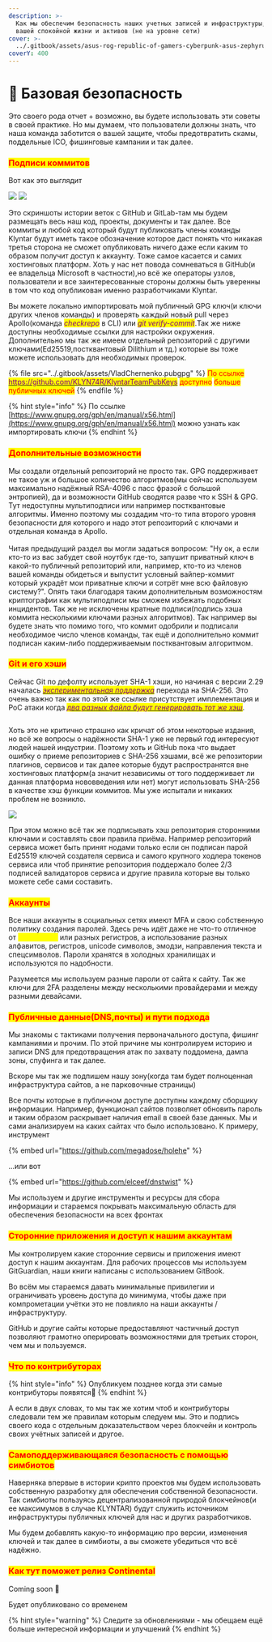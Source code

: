 ```yaml
---
description: >-
  Как мы обеспечим безопасность наших учетных записей и инфраструктуры, а также
  вашей спокойной жизни и активов (не на уровне сети)
cover: >-
  ../.gitbook/assets/asus-rog-republic-of-gamers-cyberpunk-asus-zephyrus-wallpaper-2400x1350_50.jpg
coverY: 400
---
```


# 👮 Базовая безопасность

Это своего рода отчет + возможно, вы будете использовать эти советы в своей практике. Но мы думаем, что пользователи должны знать, что наша команда заботится о вашей защите, чтобы предотвратить скамы, поддельные ICO, фишинговые кампании и так далее.

### <mark style="color:red;">Подписи коммитов</mark>

Вот как это выглядит

![](../.gitbook/assets/photo\_2022-05-18\_07-59-31.jpg) ![](../.gitbook/assets/photo\_2022-05-22\_11-06-00.jpg)

Это скриншоты истории веток с GitHub и GitLab-там мы будем размещать весь наш код, проекты, документы и так далее. Все коммиты и любой код который будут публиковать члены команды Klyntar будут иметь такое обозначение которое даст понять что никакая третья сторона не сможет опубликовать ничего даже если каким то образом получит доступ к аккаунту. Тоже самое касается и самих хостинговых платформ. Хоть у нас нет повода сомневаться в GitHub(и ее владельца Microsoft в частности),но всё же операторы узлов, пользователи и все заинтересованные стороны должны быть уверенны в том что код опубликован именно разработчиками Klyntar.

Вы можете локально импортировать мой публичный GPG ключ(и ключи других членов команды) и проверять каждый новый pull через Apollo(команда _<mark style="color:purple;">checkrepo</mark>_ в CLI) или _<mark style="color:purple;">git verify-commit</mark>_.Так же ниже доступны необходимые ссылки для настройки окружения. Дополнительно мы так же имеем отдельный репозиторий с другими ключами(Ed25519,постквантовый Dilithium и тд.) которые вы тоже можете использовать для необходимых проверок.

{% file src="../.gitbook/assets/VladChernenko.pubgpg" %}
<mark style="color:red;">По ссылке</mark> [<mark style="color:purple;">https://github.com/KLYN74R/KlyntarTeamPubKeys</mark>](https://github.com/KLYN74R/KlyntarTeamPubKeys) <mark style="color:purple;"></mark> <mark style="color:red;">доступно</mark> <mark style="color:purple;"></mark> <mark style="color:red;">больше публичных ключей</mark>
{% endfile %}

{% hint style="info" %}
По ссылке [https://www.gnupg.org/gph/en/manual/x56.html](https://www.gnupg.org/gph/en/manual/x56.html) можно узнать как импортировать ключи
{% endhint %}

### <mark style="color:red;">**Дополнительные возможности**</mark>

Мы создали отдельный репозиторий не просто так. GPG поддерживает не такое уж и большое количество алгоритмов(мы сейчас используем максимально надёжный RSA-4096 с пасс фразой с большой энтропией), да и возможности GitHub сводятся разве что к SSH & GPG. Тут недоступны мультиподписи или например постквантовые алгоритмы. Именно поэтому мы создадим что-то типа второго уровня безопасности для которого и надо этот репозиторий с ключами и отдельная команда в Apollo.\
\
Читая предыдущий раздел вы могли задаться вопросом: "Ну ок, а если кто-то из вас забудет свой ноутбук где-то, запушит приватный ключ в какой-то публичный репозиторий или, например, кто-то из членов вашей команды обидеться и выпустит условный вайпер-коммит который украдёт мои приватные ключи и сотрёт мне всю файловую систему?". Опять таки благодаря таким дополнительным возможностям криптографии как мультиподписи мы сможем избежать подобных инцидентов. Так же не исключены кратные подписи(подпись хэша коммита несколькими ключами разных алгоритмов). Так например вы будете знать что помимо того, что коммит одобрили и подписали необходимое число членов команды, так ещё и дополнительно коммит подписан каким-либо поддерживаемым постквантовым алгоритмом.&#x20;

### <mark style="color:red;">**Git и его хэши**</mark>

Сейчас Git по дефолту использует SHA-1 хэши, но начиная с версии 2.29 началась [_<mark style="color:purple;">экспериментальная поддержка</mark>_](https://www.infoq.com/news/2020/10/git-2-29-sha-256/) перехода на SHA-256. Это очень важно так как по этой же ссылке присутствует имплементация и PoC атаки когда [_<mark style="color:purple;">два разных файла будут генерировать тот же хэш</mark>_](https://shattered.it/).

&#x20;                                         <img src="../.gitbook/assets/image (4) (1) (1) (1) (1) (1) (1) (1).png" alt="" data-size="original">

Хоть это не критично страшно как кричат об этом некоторые издания, но всё же вопросы о надёжности SHA-1 уже не первый год интересуют людей нашей индустрии. Поэтому хоть и GitHub пока что выдает ошибку о приеме репозиториев с SHA-256 хэшами, всё же репозитории плагинов, сервисов и так далее которые будут распространятся вне хостинговых платформ(а значит независимы от того поддерживает ли данная платформа нововведения или нет) могут использовать SHA-256 в качестве хэш функции коммитов. Мы уже испытали и никаких проблем не возникло.

![](<../.gitbook/assets/image (1) (1) (1).png>)

При этом можно всё так же подписывать хэш репозитория сторонними ключами и составлять свои правила приёма. Например репозиторий сервиса может быть принят нодами только если он подписан парой Ed25519 ключей создателя сервиса и самого крупного ходлера токенов сервиса или чтоб принятие репозитория поддержало более 2/3 подписей валидаторов сервиса и другие правила которые вы только можете себе сами составить.

### <mark style="color:red;">**Аккаунты**</mark>

Все наши аккаунты в социальных сетях имеют MFA и свою собственную политику создания паролей. Здесь речь идёт даже не что-то отличное от <mark style="color:yellow;">**`rockyou.txt`**</mark> или разных регистров, а использование разных алфавитов, регистров, unicode символов, эмодзи, направления текста и спецсимволов. Пароли хранятся в холодных хранилищах и используются по надобности.

Разумеется мы используем разные пароли от сайта к сайту. Так же ключи для 2FA разделены между несколькими провайдерами и между разными девайсами.

### <mark style="color:red;">**Публичные данные(DNS,почты) и пути подхода**</mark>

Мы знакомы с тактиками получения первоначального доступа, фишинг кампаниями и прочим. По этой причине мы контролируем историю и записи DNS для предотвращения атак по захвату поддомена, дампа зоны, спуфинга и так далее.

Вскоре мы так же подпишем нашу зону(когда там будет полноценная инфраструктура сайтов, а не парковочные страницы)

Все почты которые в публичном доступе доступны каждому сборщику информации. Например, функционал сайтов позволяет обновить пароль и таким образом раскрывает наличия email в своей базе данных. Мы и сами анализируем на каких сайтах что было использовано. К примеру, инструмент &#x20;

{% embed url="https://github.com/megadose/holehe" %}

...или вот

{% embed url="https://github.com/elceef/dnstwist" %}

Мы используем и другие инструменты и ресурсы для сбора информации и стараемся покрывать максимальную область для обеспечения безопасности на всех фронтах

### <mark style="color:red;">**Сторонние приложения и доступ к нашим аккаунтам**</mark>

Мы контролируем какие сторонние сервисы и приложения имеют доступ к нашим аккаунтам. Для рабочих процессов мы используем GitGuardian, наши книги написаны с использованием GitBook.

Во всём мы стараемся давать минимальные привилегии и ограничивать уровень доступа до минимума, чтобы даже при компрометации учётки это не повлияло на наши аккаунты / инфраструктуру.

GitHub и другие сайты которые предоставляют частичный доступ позволяют грамотно оперировать возможностями для третьих сторон, чем мы и пользуемся.

### <mark style="color:red;">**Что по контрибуторах**</mark>

{% hint style="info" %}
Опубликуем позднее когда эти самые контрибуторы появятся🙂
{% endhint %}

А если в двух словах, то мы так же хотим чтоб и контрибуторы следовали тем же правилам которым следуем мы. Это и подпись своего кода с отдельным доказательством через блокчейн и контроль своих учётных записей и другое.

### <mark style="color:red;">**Самоподдерживающаяся безопасность с помощью симбиотов**</mark>

Наверняка впервые в истории крипто проектов мы будем использовать собственную разработку для обеспечения собственной безопасности. Так симбиоты пользуясь децентрализованной природой блокчейнов(и ее максимумов в случае KLYNTAR) будут служить источником инфраструктуры публичных ключей для нас и других разработчиков.

Мы будем добавлять какую-то информацию про версии, изменения ключей и так далее в симбиоты, а вы сможете убедиться что всё надёжно.

### <mark style="color:red;">**Как тут поможет релиз Continental**</mark>

Coming soon 👻

Будет опубликовано со временем



{% hint style="warning" %}
Следите за обновлениями - мы обещаем ещё больше интересной информации и улучшений
{% endhint %}

